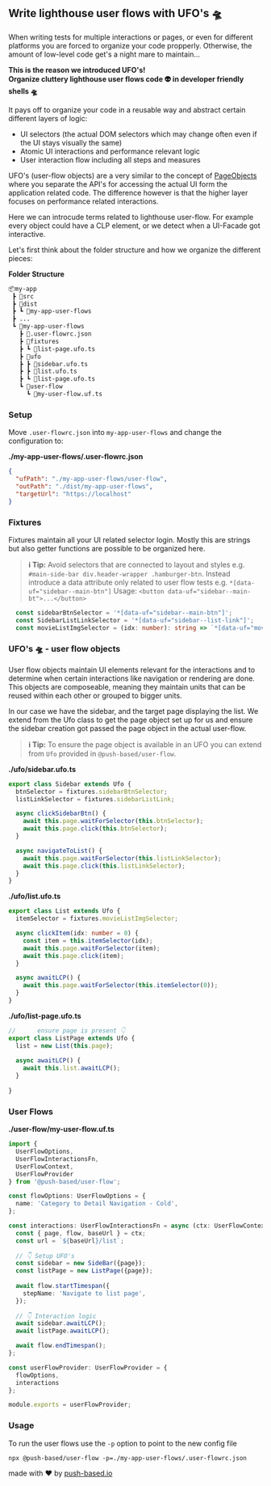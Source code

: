 

## Write lighthouse user flows with UFO's 🛸

When writing tests for multiple interactions or pages, or even for different platforms you are forced to organize your code propperly.
Otherwise, the amount of low-level code get's a night mare to maintain...


**This is the reason we introduced UFO's!**  
**Organize cluttery lighthouse user flows code 👽 in developer friendly shells 🛸**  

It pays off to organize your code in a reusable way and abstract certain different layers of logic:
- UI selectors (the actual DOM selectors which may change often even if the UI stays visually the same)
- Atomic UI interactions and performance relevant logic
- User interaction flow including all steps and measures


UFO's (user-flow objects) are a very similar to the concept of [PageObjects](https://martinfowler.com/bliki/PageObject.html) where you separate the API's for accessing the actual UI form the application related code.
The difference however is that the higher layer focuses on performance related interactions.

Here we can introcude terms related to lighthouse user-flow. 
For example every object could have a CLP element, or we detect when a UI-Facade got interactive. 

Let's first think about the folder structure and how we organize the different pieces:

**Folder Structure**
```bash
📦my-app
 ┣ 📂src
 ┣ 📂dist
 ┣ ┗ 📂my-app-user-flows
 ┣ ...
 ┗ 📂my-app-user-flows
   ┣ 📜.user-flowrc.json
   ┣ 📂fixtures
   ┣ ┗ 📜list-page.ufo.ts
   ┣ 📂ufo
   ┣ ┣ 📜sidebar.ufo.ts
   ┣ ┣ 📜list.ufo.ts
   ┣ ┗ 📜list-page.ufo.ts
   ┗ 📂user-flow
     ┗ 📜my-user-flow.uf.ts
```

### Setup 
Move `.user-flowrc.json` into `my-app-user-flows` and change the configuration to:

**./my-app-user-flows/.user-flowrc.json**
```json
{
  "ufPath": "./my-app-user-flows/user-flow",
  "outPath": "./dist/my-app-user-flows",
  "targetUrl": "https://localhost"
}
```

### Fixtures
Fixtures maintain all your UI related selector login. Mostly this are strings but also getter functions are possible to be organized here.

> **ℹ Tip:**
> Avoid selectors that are connected to layout and styles e.g. `#main-side-bar div.header-wrapper .hamburger-btn`.
> Instead introduce a data attribute only related to user flow tests e.g. `*[data-uf="sidebar--main-btn"]`
> Usage: `<button data-uf="sidebar--main-bt">...</button>`

```typescript
  const sidebarBtnSelector = '*[data-uf="sidebar--main-btn"]';
  const SidebarListLinkSelector = '*[data-uf="sidebar--list-link"]';
  const movieListImgSelector = (idx: number): string => `*[data-uf="movie-list--img-${idx}"]`;
```

### UFO's 🛸 - user flow objects

User flow objects maintain UI elements relevant for the interactions and to determine when certain interactions like navigation or rendering are done. 
This objects are composeable, meaning they maintain units that can be reused within each other or grouped to bigger units.

In our case we have the sidebar, and the target page displaying the list.
We extend from the Ufo class to get the page object set up for us and ensure the sidebar creation got passed the page object in the actual user-flow.

> **ℹ Tip:**
> To ensure the page object is available in an UFO you can extend from `Ufo` provided in `@push-based/user-flow`.

**./ufo/sidebar.ufo.ts**
```typescript
export class Sidebar extends Ufo {
  btnSelector = fixtures.sidebarBtnSelector;
  listLinkSelector = fixtures.sidebarListLink;

  async clickSidebarBtn() {
    await this.page.waitForSelector(this.btnSelector);
    await this.page.click(this.btnSelector);
  }

  async navigateToList() {
    await this.page.waitForSelector(this.listLinkSelector);
    await this.page.click(this.listLinkSelector);
  }
}
```

**./ufo/list.ufo.ts**
```typescript
export class List extends Ufo {
  itemSelector = fixtures.movieListImgSelector;

  async clickItem(idx: number = 0) {
    const item = this.itemSelector(idx);
    await this.page.waitForSelector(item);
    await this.page.click(item);
  }

  async awaitLCP() {
    await this.page.waitForSelector(this.itemSelector(0));
  }
}
```

**./ufo/list-page.ufo.ts**
```typescript
//      ensure page is present 👇
export class ListPage extends Ufo {
  list = new List(this.page);
  
  async awaitLCP() {
    await this.list.awaitLCP();
  }
 
}
```

### User Flows

**./user-flow/my-user-flow.uf.ts**
```typescript
import {
  UserFlowOptions,
  UserFlowInteractionsFn,
  UserFlowContext,
  UserFlowProvider
} from '@push-based/user-flow';

const flowOptions: UserFlowOptions = {
  name: 'Category to Detail Navigation - Cold',
};

const interactions: UserFlowInteractionsFn = async (ctx: UserFlowContext): Promise<any> => {
  const { page, flow, baseUrl } = ctx;
  const url = `${baseUrl}/list`;
  
  // 👇 Setup UFO's
  const sidebar = new SideBar({page});
  const listPage = new ListPage({page});
  
  await flow.startTimespan({
    stepName: 'Navigate to list page',
  });
  
  // 👇 Interaction logic
  await sidebar.awaitLCP();
  await listPage.awaitLCP();

  await flow.endTimespan();
};

const userFlowProvider: UserFlowProvider = {
  flowOptions,
  interactions
};

module.exports = userFlowProvider;
```

### Usage

To run the user flows use the `-p` option to point to the new config file

`npx @push-based/user-flow -p=./my-app-user-flows/.user-flowrc.json`

made with ❤ by [push-based.io](https://www.push-based.io)
